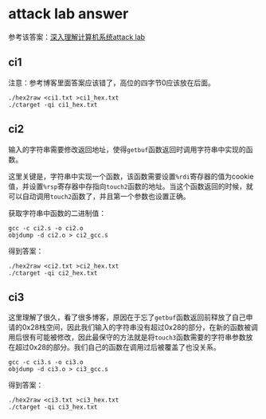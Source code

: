 # attack lab answer

参考该答案：[深入理解计算机系统attack lab](https://blog.csdn.net/weixin_41256413/article/details/80463280)

## ci1

注意：参考博客里面答案应该错了，高位的四字节0应该放在后面。

```shell
./hex2raw <ci1.txt >ci1_hex.txt
./ctarget -qi ci1_hex.txt
```

## ci2

输入的字符串需要修改返回地址，使得`getbuf`函数返回时调用字符串中实现的函数。

这里关键是，字符串中实现一个函数，该函数需要设置`%rdi`寄存器的值为cookie值，并设置`%rsp`寄存器中存指向`touch2`函数的地址。当这个函数返回的时候，就可以自动调用`touch2`函数了，并且第一个参数也设置正确。

获取字符串中函数的二进制值：
```shell
gcc -c ci2.s -o ci2.o
objdump -d ci2.o > ci2_gcc.s
```

得到答案：
```shell
./hex2raw <ci2.txt >ci2_hex.txt
./ctarget -qi ci2_hex.txt
```

## ci3

这里理解了很久，看了很多博客，原因在于忘了`getbuf`函数返回前释放了自己申请的0x28栈空间，因此我们输入的字符串没有超过0x28的部分，在新的函数被调用后很有可能被修改，因此最保守的方法就是将`touch3`函数需要的字符串参数放在超过0x28的部分。我们自己的函数在调用过后被覆盖了也没关系。

```shell
gcc -c ci3.s -o ci3.o
objdump -d ci3.o > ci3_gcc.s
```

得到答案：
```shell
./hex2raw <ci3.txt >ci3_hex.txt
./ctarget -qi ci3_hex.txt
```